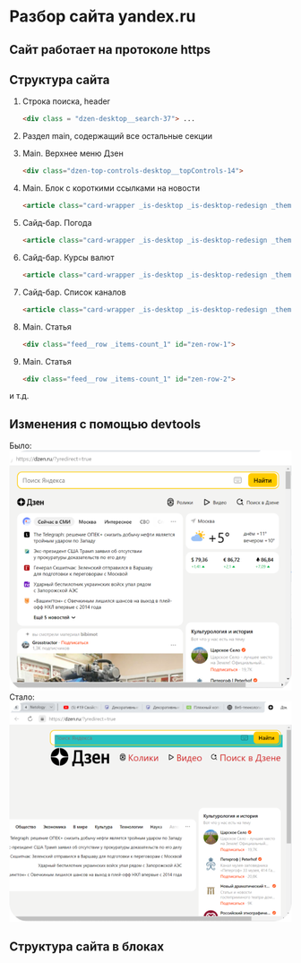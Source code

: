 # Разбор сайта yandex.ru

## Cайт работает на протоколе **https**
## Структура сайта

1. Строка поиска, header
    ```html
    <div class = "dzen-desktop__search-37"> ...
    ```
2.  Раздел main, содержащий все остальные секции
1.  Main. Верхнее меню Дзен
   
    ```html
    <div class="dzen-top-controls-desktop__topControls-14">
    ```
4.  Main. Блок с короткими ссылками на новости
    ```html
    <article class="card-wrapper _is-desktop _is-desktop-redesign _theme_white _with-overflow-hidden card-news__container-2U">
    ```
5.  Сайд-бар. Погода
    ```html
    <article class="card-wrapper _is-desktop _is-desktop-redesign _theme_white _with-overflow-hidden geoblock-weather__container-3o">
    ```
5.  Сайд-бар. Курсы валют
    ```html
    <article class="card-wrapper _is-desktop _is-desktop-redesign _theme_white _with-overflow-hidden currency-rates__container-3P">
    ```
5.  Сайд-бар. Список каналов
    ```html
    <article class="card-wrapper _is-desktop _is-desktop-redesign _theme_white _with-overflow-hidden channels-list-sidebar__container-1r channels-list-sidebar__container_relative-18 channels-list-sidebar__container_sticky-1b">
    ```
5.  Main. Статья
    ```html
    <div class="feed__row _items-count_1" id="zen-row-1">
    ```
6.  Main. Статья
    ```html
    <div class="feed__row _items-count_1" id="zen-row-2">
    ```
 и т.д.

## Изменения с помощью **devtools**
Было:
![yandex_before.png](yandex_before.png)
Стало:
![yandex_after.png](yandex_after.png)

## Структура сайта в блоках
